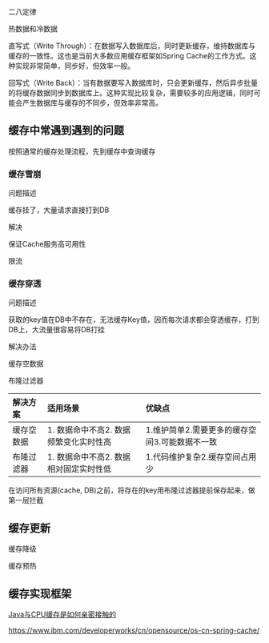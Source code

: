二八定律

热数据和冷数据

直写式（Write Through）：在数据写入数据库后，同时更新缓存，维持数据库与缓存的一致性。这也是当前大多数应用缓存框架如Spring Cache的工作方式。这种实现非常简单，同步好，但效率一般。

回写式（Write Back）：当有数据要写入数据库时，只会更新缓存，然后异步批量的将缓存数据同步到数据库上。这种实现比较复杂，需要较多的应用逻辑，同时可能会产生数据库与缓存的不同步，但效率非常高。

## 缓存中常遇到遇到的问题

按照通常的缓存处理流程，先到缓存中查询缓存

### 缓存雪崩

问题描述

缓存挂了，大量请求直接打到DB

解决

保证Cache服务高可用性

限流

### 缓存穿透

问题描述

获取的key值在DB中不存在，无法缓存Key值，因而每次请求都会穿透缓存，打到DB上，大流量很容易将DB打挂

解决办法 

缓存空数据

布隆过滤器

| 解决方案   | 适用场景                               | 优缺点                                         |
| :--------- | :------------------------------------- | :--------------------------------------------- |
| 缓存空数据 | 1. 数据命中不高2. 数据频繁变化实时性高 | 1.维护简单2.需要更多的缓存空间3.可能数据不一致 |
| 布隆过滤器 | 1. 数据命中不高2. 数据相对固定实时性低 | 1.代码维护复杂2.缓存空间占用少                 |

在访问所有资源(cache, DB)之前，将存在的key用布隆过滤器提前保存起来，做第一层拦截







## 缓存更新

缓存降级

缓存预热



## 缓存实现框架



[Java与CPU缓存是如何亲密接触的](https://mp.weixin.qq.com/s/ODJqoiHYwAhRCMnVjunsbQ)

 

https://www.ibm.com/developerworks/cn/opensource/os-cn-spring-cache/